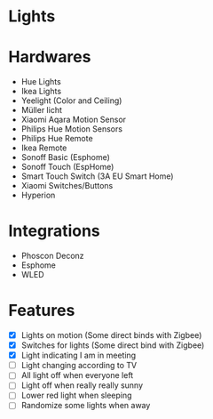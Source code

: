 # Lights

# Hardwares

- Hue Lights
- Ikea Lights
- Yeelight (Color and Ceiling)
- Müller licht
- Xiaomi Aqara Motion Sensor
- Philips Hue Motion Sensors
- Philips Hue Remote
- Ikea Remote
- Sonoff Basic (Esphome)
- Sonoff Touch (EspHome)
- Smart Touch Switch (3A EU Smart Home)
- Xiaomi Switches/Buttons
- Hyperion

# Integrations

- Phoscon Deconz
- Esphome
- WLED

# Features

- [x] Lights on motion (Some direct binds with Zigbee)
- [x] Switches for lights (Some direct bind with Zigbee)
- [x] Light indicating I am in meeting
- [ ] Light changing according to TV
- [ ] All light off when everyone left
- [ ] Light off when really really sunny
- [ ] Lower red light when sleeping
- [ ] Randomize some lights when away
